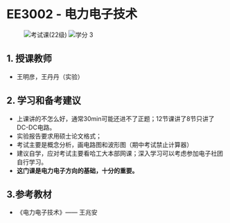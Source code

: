 # EE3002 - 电力电子技术

<div align="left">
<figure>
  <img alt="考试课(22级)" src="https://img.shields.io/badge/%E8%80%83%E8%AF%95%E8%AF%BE-red" >
  <img alt="学分 3" src="https://img.shields.io/badge/%E5%AD%A6%E5%88%86-3-moccasin">
</figure>
</div>

## 1. 授课教师

- 王明彦，王丹丹（实验）

## 2. 学习和备考建议

- 上课讲的不怎么好，通常30min可能还进不了正题；12节课讲了8节只讲了DC-DC电路。
- 实验报告要求用硕士论文格式；
- 考试主要是概念分析，画电路图和波形图（期中考试禁止计算器）
- 建议自学，应对考试主要看哈工大本部网课；深入学习可以考虑参加电子社团自行学习。
- **这门课是电力电子方向的基础，十分的重要。**

## 3.参考教材

- 《电力电子技术》—— 王兆安